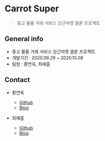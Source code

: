 # Carrot Super

> 중고 물품 거래 서비스 당근마켓 클론 프로젝트

## General info

- 중고 물품 거래 서비스 당근마켓 클론 프로젝트
- 개발기간 : 2020.09.29 ~ 2020.10.08
- 팀원 : 황연욱, 최예흠

## Contact

- 황연욱

  - [Github](https://github.com/younuk23)
  - [Blog](https://velog.io/@younuk23)

- 최예흠
  - [Github](https://github.com/cyheum)
  - [Blog](https://velog.io/@cyheum)

